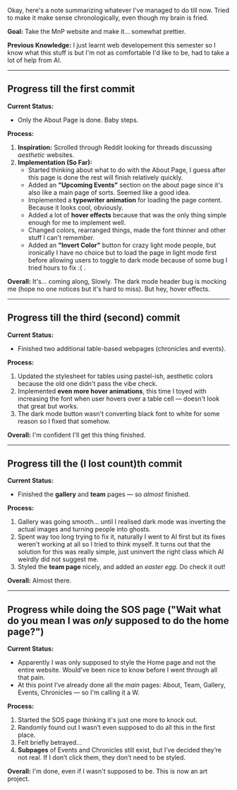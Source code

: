 Okay, here's a note summarizing whatever I've managed to do till now. Tried to make it make sense chronologically, even though my brain is fried.

**Goal:** Take the MnP website and make it... somewhat prettier.

**Previous Knowledge:** I just learnt web developement this semester so I know what this stuff is but I'm not as comfortable I'd like to be, had to take a lot of help from AI.

---

## Progress till the first commit

**Current Status:**
*   Only the About Page is done. Baby steps.

**Process:**
1.  **Inspiration:** Scrolled through Reddit looking for threads discussing *aesthetic* websites.
2.  **Implementation (So Far):**
    *   Started thinking about what to do with the About Page, I guess after this page is done the rest will finish relatively quickly.
    *   Added an **"Upcoming Events"** section on the about page since it's also like a main page of sorts. Seemed like a good idea.
    *   Implemented a **typewriter animation** for loading the page content. Because it looks cool, obviously.
    *   Added a lot of **hover effects** because that was the only thing simple enough for me to implement well.
    *   Changed colors, rearranged things, made the font thinner and other stuff I can't remember. 
    *   Added an **"Invert Color"** button for crazy light mode people, but ironically I have no choice but to load the page in light mode first before allowing users to toggle to dark mode because of some bug I tried hours to fix :( . 

**Overall:** It's... coming along, Slowly. The dark mode header bug is mocking me (hope no one notices but it's hard to miss). But hey, hover effects.

---

## Progress till the third (second) commit

**Current Status:**
*   Finished two additional table-based webpages (chronicles and events).

**Process:**
1.   Updated the stylesheet for tables using pastel-ish, aesthetic colors because the old one didn't pass the vibe check.
2.   Implemented **even more hover animations**, this time I toyed with increasing the font when user hovers over a table cell — doesn't look that great but works. 
3.   The dark mode button wasn't converting black font to white for some reason so I fixed that somehow.

**Overall:** I'm confident I'll get this thing finished.

---

## Progress till the (I lost count)th commit

**Current Status:**
*   Finished the **gallery** and **team** pages — so *almost* finished.

**Process:**
1.   Gallery was going smooth... until I realised dark mode was inverting the actual images and turning people into ghosts.
2.   Spent way too long trying to fix it, naturally I went to AI first but its fixes weren't working at all so I tried to think myself. It turns out that the solution for this was really simple, just uninvert the right class which AI weirdly did not suggest me. 
3.   Styled the **team page** nicely, and added an *easter egg*. Do check it out!

**Overall:** Almost there.

---

## Progress while doing the SOS page ("Wait what do you mean I was *only* supposed to do the home page?")

**Current Status:**
*   Apparently I was only supposed to style the Home page and not the entire website. Would’ve been nice to know before I went through all that pain.
*   At this point I’ve already done all the *main* pages: About, Team, Gallery, Events, Chronicles — so I'm calling it a W.

**Process:**
1.   Started the SOS page thinking it's just one more to knock out.
2.   Randomly found out I wasn’t even supposed to do all this in the first place.
3.   Felt briefly betrayed...
4.   **Subpages** of Events and Chronicles still exist, but I’ve decided they’re not real. If I don’t click them, they don’t need to be styled.

**Overall:** I'm done, even if I wasn't supposed to be. This is now an art project.